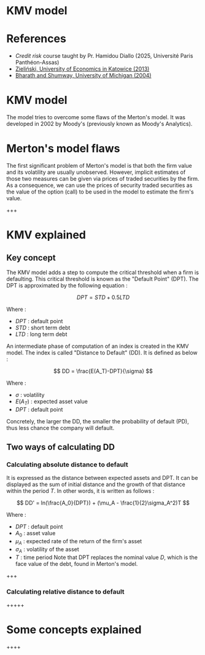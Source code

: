 # KMV model

# References
- _Credit risk_ course taught by Pr. Hamidou Diallo (2025, Université Paris Panthéon-Assas)
- [Zieliński, University of Economics in Katowice (2013)](https://cejsh.icm.edu.pl/cejsh/element/bwmeta1.element.desklight-e6c5a7ad-d41f-4add-801b-e100432a8b90/c/8_T.Zielinski_Mertons_and_KMV_Models....pdf)
- [Bharath and Shumway, University of Michigan (2004)](https://papers.ssrn.com/sol3/Delivery.cfm?abstractid=637342)

# KMV model
The model tries to overcome some flaws of the Merton's model. It was developed in 2002 by Moody's (previously known as Moody's Analytics).

# Merton's model flaws
The first significant problem of Merton's model is that both the firm value and its volatility are usually unobserved. However, implicit estimates of those two measures can be given via prices of traded securities by the firm. As a consequence, we can use the prices of security traded securities as the value of the option (call) to be used in the model to estimate the firm's value. 

+++

# KMV explained
## Key concept
The KMV model adds a step to compute the critical threshold when a firm is defaulting. This critical threshold is known as the "Default Point" (DPT). 
The DPT is approximated by the following equation : 

$$
DPT = STD + 0.5 LTD
$$

Where : 
- $DPT$ : default point
- $STD$ : short term debt
- $LTD$ : long term debt

An intermediate phase of computation of an index is created in the KMV model. The index is called "Distance to Default" (DD). It is defined as below : 

$$
DD = \frac{E(A_T)-DPT}{\sigma}
$$

Where : 
- $\sigma$ : volatility
- $E(A_T)$ : expected asset value
- $DPT$ : default point

Concretely, the larger the DD, the smaller the probability of default (PD), thus less chance the company will default. 

## Two ways of calculating DD
### Calculating absolute distance to default
It is expressed as the distance between expected assets and DPT. It can be displayed as the sum of initial distance and the growth of that distance within the period $T$. In other words, it is written as follows : 

$$
DD' = ln(\frac{A_0}{DPT}) + (\mu_A - \frac{1}{2}\sigma_A^2)T
$$

Where : 
- $DPT$ : default point
- $A_0$ : asset value
- $\mu_A$ : expected rate of the return of the firm's asset
- $\sigma_A$ : volatility of the asset
- $T$ : time period
Note that DPT replaces the nominal value $D$, which is the face value of the debt, found in Merton's model. 

+++

### Calculating relative distance to default

+++++

# Some concepts explained
++++
